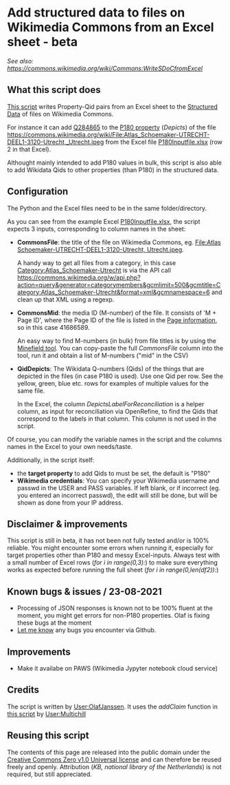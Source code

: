 # Add structured data to files on Wikimedia Commons from an Excel sheet - beta

*See also: https://commons.wikimedia.org/wiki/Commons:WriteSDoCfromExcel*

## What this script does
[This script](./WriteSDoCfromExcel_nopasswd.py) writes Property-Qid pairs from an Excel sheet to the [Structured Data](https://commons.wikimedia.org/wiki/Commons:Structured_data) of files on Wikimedia Commons.

For instance it can add [Q284865](https://www.wikidata.org/wiki/Q284865) to the [P180 property](https://www.wikidata.org/wiki/Property:P180) (*Depicts*) of the file https://commons.wikimedia.org/wiki/File:Atlas_Schoemaker-UTRECHT-DEEL1-3120-Utrecht,_Utrecht.jpeg from the Excel file [P180Inputfile.xlsx](P180Inputfile.xlsx) (row 2 in that Excel).

Althought mainly intended to add P180 values in bulk, this script is also able to add Wikidata Qids to other properties (than P180) in the structured data.

## Configuration
The Python and the Excel files need to be in the same folder/directory.

As you can see from the example Excel [P180Inputfile.xlsx](P180Inputfile.xlsx?raw=true), the script expects 3 inputs, corresponding to column names in the sheet:
* **CommonsFile**:  the title of the file on Wikimedia Commons, eg. [File:Atlas Schoemaker-UTRECHT-DEEL1-3120-Utrecht, Utrecht.jpeg](https://commons.wikimedia.org/wiki/File:Atlas_Schoemaker-UTRECHT-DEEL1-3120-Utrecht,_Utrecht.jpeg).

  A handy way to get all files from a category, in this case [Category:Atlas_Schoemaker-Utrecht](https://commons.wikimedia.org/wiki/Category:Atlas_Schoemaker-Utrecht) is via the API call  https://commons.wikimedia.org/w/api.php?action=query&generator=categorymembers&gcmlimit=500&gcmtitle=Category:Atlas_Schoemaker-Utrecht&format=xml&gcmnamespace=6 and clean up that XML using a regexp. 

* **CommonsMid**: the media ID (M-number) of the file. It consists of 'M + Page ID', where the Page ID of the file is listed in the [Page information](https://commons.wikimedia.org/w/index.php?title=File:Atlas_Schoemaker-UTRECHT-DEEL1-3120-Utrecht,_Utrecht.jpeg&action=info), so in this case 41686589.<br/> 

  An easy way to find M-numbers (in bulk) from file titles is by using the [Minefield tool](https://hay.toolforge.org/minefield/). You can copy-paste the full *CommonsFile* column into the tool, run it and obtain a list of M-numbers ("mid" in the CSV) 
* **QidDepicts**: The Wikidata Q-numbers (Qids) of the things that are depicted in the files (in case P180 is used). Use one Qid per row. See the yellow, green, blue etc. rows for examples of multiple values for the same file. 

  In the Excel, the column *DepictsLabelForReconciliation* is a helper column, as input for reconciliation via OpenRefine, to find the Qids that correspond to the labels in that column. This column is not used in the script. 

Of course, you can modify the variable names in the script and the columns names in the Excel to your own needs/taste.

Additionally, in the script itself: 
* the **target property** to add Qids to must be set, the default is "P180"
* **Wikimedia credentials**: You can specify your Wikimedia username and passwd in the USER and PASS variables. If left blank, or if incorrect (eg. you entered an incorrect passwd), the edit will still be done, but will be shown as done from your IP address.

## Disclaimer & improvements
This script is still in beta, it has not been not fully tested and/or is 100% reliable. You might encounter some errors when running it, especially for target properties other than P180 and messy Excel-inputs. Always test with a small number of Excel rows (*for i in range(0,3):*) to make sure everything works as expected before running the full sheet (*for i in range(0,len(df2)):*)

## Known bugs & issues / 23-08-2021
* Processing of JSON responses is known not to be 100% fluent at the moment, you might get errors for non-P180 properties. Olaf is fixing these bugs at the moment
* [Let me know](https://github.com/KBNLwikimedia/SDoC/issues) any bugs you encounter via Github.

## Improvements
* Make it availabe on PAWS (Wikimedia Jypyter notebook cloud service)

## Credits
The script is written by [User:OlafJanssen](https://commons.wikimedia.org/wiki/User:OlafJanssen). It uses the *addClaim* function in [this script](https://github.com/multichill/toollabs/blob/1d5ef0ea24333a4918d388fe0fdade12d97b66ac/bot/erfgoed/wikidata_to_monuments_list.py) by [User:Multichill](https://commons.wikimedia.org/wiki/User:Multichill) 

## Reusing this script
The contents of this page are released into the public domain under the [Creative Commons Zero v1.0 Universal license](LICENSE) and can therefore be reused freely and openly. Attribution (*KB, national library of the Netherlands*) is not required, but still appreciated.




